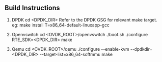 Build Instructions
------------------------------

1. DPDK
cd <DPDK_DIR>
Refer to the DPDK GSG for relevant make target. eg:
make install T=x86_64-default-linuxapp-gcc

2. Openvswitch
cd <OVDK_ROOT>/openvswitch
./boot.sh
./configure RTE_SDK=<DPDK_DIR>
make

3. Qemu
cd <OVDK_ROOT>/qemu
./configure --enable-kvm --dpdkdir=<DPDK_DIR> --target-list=x86_64-softmmu
make
